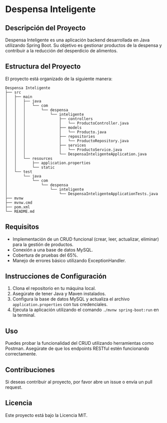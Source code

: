 # Despensa Inteligente

## Descripción del Proyecto
Despensa Inteligente es una aplicación backend desarrollada en Java utilizando Spring Boot. Su objetivo es gestionar productos de la despensa y contribuir a la reducción del desperdicio de alimentos.

## Estructura del Proyecto
El proyecto está organizado de la siguiente manera:

```
Despensa Inteligente
├── src
│   ├── main
│   │   ├── java
│   │   │   └── com
│   │   │       └── despensa
│   │   │           └── inteligente
│   │   │               ├── controllers
│   │   │               │   └── ProductoController.java
│   │   │               ├── models
│   │   │               │   └── Producto.java
│   │   │               ├── repositories
│   │   │               │   └── ProductoRepository.java
│   │   │               ├── services
│   │   │               │   └── ProductoService.java
│   │   │               └── DespensaInteligenteApplication.java
│   │   └── resources
│   │       ├── application.properties
│   │       └── static
│   └── test
│       └── java
│           └── com
│               └── despensa
│                   └── inteligente
│                       └── DespensaInteligenteApplicationTests.java
├── mvnw
├── mvnw.cmd
├── pom.xml
└── README.md
```

## Requisitos
- Implementación de un CRUD funcional (crear, leer, actualizar, eliminar) para la gestión de productos.
- Conexión a una base de datos MySQL.
- Cobertura de pruebas del 65%.
- Manejo de errores básico utilizando ExceptionHandler.

## Instrucciones de Configuración
1. Clona el repositorio en tu máquina local.
2. Asegúrate de tener Java y Maven instalados.
3. Configura la base de datos MySQL y actualiza el archivo `application.properties` con tus credenciales.
4. Ejecuta la aplicación utilizando el comando `./mvnw spring-boot:run` en la terminal.

## Uso
Puedes probar la funcionalidad del CRUD utilizando herramientas como Postman. Asegúrate de que los endpoints RESTful estén funcionando correctamente.

## Contribuciones
Si deseas contribuir al proyecto, por favor abre un issue o envía un pull request.

## Licencia
Este proyecto está bajo la Licencia MIT.